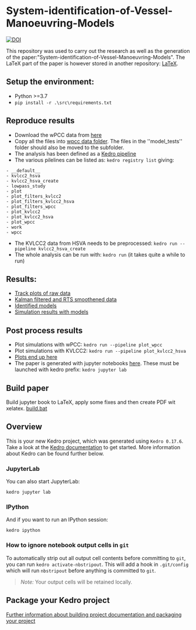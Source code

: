 # System-identification-of-Vessel-Manoeuvring-Models
[![DOI](https://zenodo.org/badge/447163085.svg)](https://zenodo.org/badge/latestdoi/447163085)

This repository was used to carry out the research as well as the generation of the paper:"System-identification-of-Vessel-Manoeuvring-Models".
The LaTeX part of the paper is however stored in another repository: [LaTeX](https://github.com/martinlarsalbert/System-identification-of-Vessel-Manoeuvring-Models-LaTex).

## Setup the environment:
* Python >=3.7
* ```pip install -r .\src\requirements.txt```

## Reproduce results
* Download the wPCC data from [here](https://data.mendeley.com/datasets/j5zdrhr9bf)
* Copy all the files into [wpcc data folder](data/01_raw/wpcc/). The files in the ''model_tests'' folder should also be moved to the subfolder.
* The analysis has been defined as a [Kedro pipeline](https://kedro.readthedocs.io)
* The various pilelines can be listed as: ```kedro registry list``` giving:
```
- __default__
- kvlcc2_hsva
- kvlcc2_hsva_create      
- lowpass_study
- plot
- plot_filters_kvlcc2     
- plot_filters_kvlcc2_hsva
- plot_filters_wpcc       
- plot_kvlcc2
- plot_kvlcc2_hsva
- plot_wpcc
- work
- wpcc
```
* The KVLCC2 data from HSVA needs to be preprocessed: ```kedro run --pipeline kvlcc2_hsva_create```
* The whole analysis can be run with: ```kedro run``` (it takes quite a while to run)

## Results:
* [Track plots of raw data](data/08_reporting)
* [Kalman filtered and RTS smoothened data](data/03_primary)
* [Identified models](data/06_models)
* [Simulation results with models](data/07_model_output)

## Post process results
* Plot simulations with wPCC: ```kedro run --pipeline plot_wpcc```
* Plot simulations with KVLCC2: ```kedro run --pipeline plot_kvlcc2_hsva```
* [Plots end up here](data/07_model_output)
* The paper is generated with jupyter notebooks [here](docs/paper/). These must be launched with kedro prefix: ```kedro jupyter lab```


## Build paper
Build jupyter book to LaTeX, apply some fixes and then create PDF wit xelatex.
[build.bat](/docs/paper/build.bat)

## Overview
This is your new Kedro project, which was generated using `Kedro 0.17.6`.
Take a look at the [Kedro documentation](https://kedro.readthedocs.io) to get started.
More information about Kedro can be found further below.


### JupyterLab
You can also start JupyterLab:

```
kedro jupyter lab
```

### IPython
And if you want to run an IPython session:

```
kedro ipython
```

### How to ignore notebook output cells in `git`
To automatically strip out all output cell contents before committing to `git`, you can run `kedro activate-nbstripout`. This will add a hook in `.git/config` which will run `nbstripout` before anything is committed to `git`.

> *Note:* Your output cells will be retained locally.

## Package your Kedro project

[Further information about building project documentation and packaging your project](https://kedro.readthedocs.io/en/stable/03_tutorial/05_package_a_project.html)
